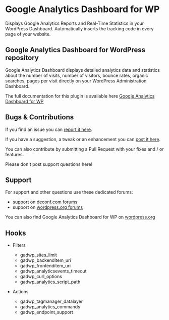 Google Analytics Dashboard for WP
=================================

Displays Google Analytics Reports and Real-Time Statistics in your WordPress Dashboard. Automatically inserts the tracking code in every page of your website.

Google Analytics Dashboard for WordPress repository
---------------------------------------------------

Google Analytics Dashboard displays detailed analytics data and statistics about the number of visits, number of visitors, bounce rates, organic searches, pages per visit directly on your WordPress Administration Dashboard.

The full documentation for this plugin is available here <a href="https://deconf.com/google-analytics-dashboard-wordpress/" title="Google Analytics Dashboard for WordPress">Google Analytics Dashboard for WP</a>

Bugs & Contributions
--------------------

If you find an issue you can <a href="https://github.com/deconf/Google-Analytics-Dashboard-for-WP/issues">report it here</a>. 

If you have a suggestion, a tweak or an enhancement you can <a href="https://github.com/deconf/Google-Analytics-Dashboard-for-WP/labels/enhancement">post it here</a>.

You can also contribute by submitting a Pull Request with your fixes and / or features.

Please don't post support questions here!

Support
-------

For support and other questions use these dedicated forums:

 * support on <a href="https://deconf.com/ask/" title="Google Analytics Dashboard for WordPress support">deconf.com forums</a>
 * support on <a href="https://wordpress.org/support/plugin/google-analytics-dashboard-for-wp" title="Google Analytics Dashboard for WordPress support">wordpress.org forums</a>

You can also find Google Analytics Dashboard for WP on <a href="http://wordpress.org/plugins/google-analytics-dashboard-for-wp/">wordpress.org</a>

Hooks
-----

* Filters

  - gadwp_sites_limit
  - gadwp_backenditem_uri
  - gadwp_frontenditem_uri
  - gadwp_analyticsevents_timeout
  - gadwp_curl_options
  - gadwp_analytics_script_path

* Actions

  - gadwp_tagmanager_datalayer
  - gadwp_analytics_commands
  - gadwp_endpoint_support